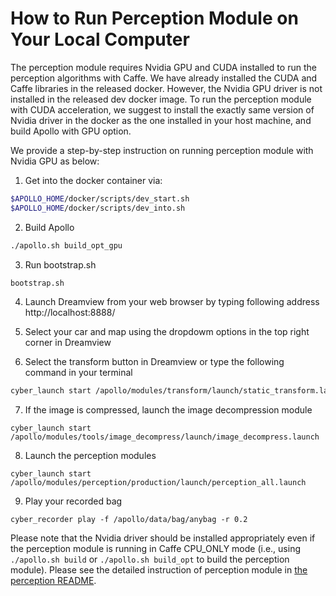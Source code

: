 # How to Run Perception Module on Your Local Computer

The perception module requires Nvidia GPU and CUDA installed to run the perception algorithms with Caffe. We have already installed the CUDA and Caffe libraries in the released docker. However, the Nvidia GPU driver is not installed in the released dev docker image. To run the perception module with CUDA acceleration, we suggest to install the exactly same version of Nvidia driver in the docker as the one installed in your host machine, and build Apollo with GPU option.

We provide a step-by-step instruction on running perception module with Nvidia GPU as below:
1. Get into the docker container via: 

```bash
$APOLLO_HOME/docker/scripts/dev_start.sh
$APOLLO_HOME/docker/scripts/dev_into.sh
```
2. Build Apollo
```bash
./apollo.sh build_opt_gpu
```
3. Run bootstrap.sh
```bash
bootstrap.sh
```
4. Launch Dreamview from your web browser by typing following address
http://localhost:8888/

5. Select your car and map using the dropdowm options in the top right corner in Dreamview

6. Select the transform button in Dreamview or type the following command in your terminal
```bash
cyber_launch start /apollo/modules/transform/launch/static_transform.launch
```
7. If the image is compressed, launch the image decompression module
```
cyber_launch start /apollo/modules/tools/image_decompress/launch/image_decompress.launch
```

8. Launch the perception modules
```
cyber_launch start /apollo/modules/perception/production/launch/perception_all.launch
```

9. Play your recorded bag
```
cyber_recorder play -f /apollo/data/bag/anybag -r 0.2
```

Please note that the Nvidia driver should be installed appropriately even if the perception module is running in Caffe CPU_ONLY mode (i.e., using `./apollo.sh build` or `./apollo.sh build_opt` to build the perception module). Please see the detailed instruction of perception module in [the perception README](https://github.com/ApolloAuto/apollo/blob/master/modules/perception/README.md).
